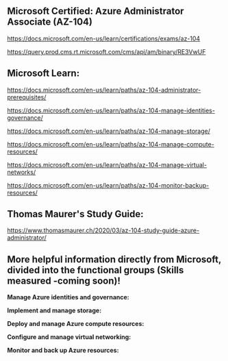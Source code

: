 Microsoft Certified: Azure Administrator Associate (AZ-104)
-------------------
https://docs.microsoft.com/en-us/learn/certifications/exams/az-104

https://query.prod.cms.rt.microsoft.com/cms/api/am/binary/RE3VwUF

Microsoft Learn:
-------------------
https://docs.microsoft.com/en-us/learn/paths/az-104-administrator-prerequisites/

https://docs.microsoft.com/en-us/learn/paths/az-104-manage-identities-governance/

https://docs.microsoft.com/en-us/learn/paths/az-104-manage-storage/

https://docs.microsoft.com/en-us/learn/paths/az-104-manage-compute-resources/

https://docs.microsoft.com/en-us/learn/paths/az-104-manage-virtual-networks/

https://docs.microsoft.com/en-us/learn/paths/az-104-monitor-backup-resources/

Thomas Maurer's Study Guide:  
-------------------
https://www.thomasmaurer.ch/2020/03/az-104-study-guide-azure-administrator/

More helpful information directly from Microsoft, divided into the functional groups (Skills measured -coming soon)!
-------------------

**Manage Azure identities and governance:**

**Implement and manage storage:**

**Deploy and manage Azure compute resources:**

**Configure and manage virtual networking:**

**Monitor and back up Azure resources:**

